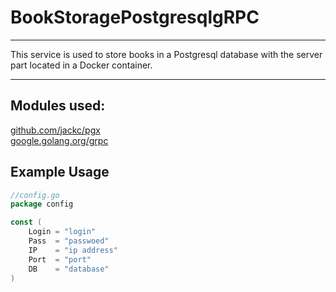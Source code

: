 # BookStoragePostgresqlgRPC

---

This service is used to store books in a Postgresql database with the server part located in a Docker container.

---
## Modules used:
[github.com/jackc/pgx](github.com/jackc/pgx)  
[google.golang.org/grpc](google.golang.org/grpc)


Example Usage
-----


```go
//config.go
package config

const (
	Login = "login"
	Pass  = "passwoed"
	IP    = "ip address"
	Port  = "port"
	DB    = "database"
)
```
